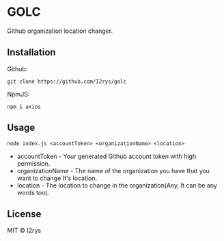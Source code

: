 # GOLC
Github organization location changer.

## Installation
Github:
```
git clone https://github.com/I2rys/golc
```

NpmJS:
```
npm i axios
```

## Usage
```
node index.js <accountToken> <organizationName> <location>
``` 

- accountToken - Your generated Github account token with high permission.
- organizationName - The name of the organization you have that you want to change It's location.
- location - The location to change in the organization(Any, It can be any words too).

## License
MIT © I2rys